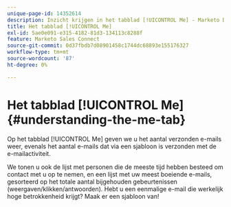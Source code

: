 ```yaml
---
unique-page-id: 14352614
description: Inzicht krijgen in het tabblad [!UICONTROL Me] - Marketo Docs - Productdocumentatie
title: Het tabblad [!UICONTROL Me]
exl-id: 5ae0e091-e315-4182-81d3-134113c8288f
feature: Marketo Sales Connect
source-git-commit: 0d37fbdb7d08901458c1744dc68893e155176327
workflow-type: tm+mt
source-wordcount: '87'
ht-degree: 0%

---
```


# Het tabblad [!UICONTROL Me] {#understanding-the-me-tab}

Op het tabblad [!UICONTROL Me] geven we u het aantal verzonden e-mails weer, evenals het aantal e-mails dat via een sjabloon is verzonden met de e-mailactiviteit.

We tonen u ook de lijst met personen die de meeste tijd hebben besteed om contact met u op te nemen, en een lijst met uw meest boeiende e-mails, gesorteerd op het totale aantal bijgehouden gebeurtenissen (weergaven/klikken/antwoorden). Hebt u een eenmalige e-mail die werkelijk hoge betrokkenheid krijgt? Maak er een sjabloon van!
